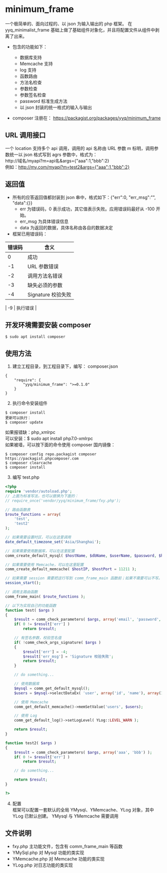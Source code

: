 # minimum_frame
一个极简单的、面向过程的、以 json 为输入输出的 php 框架。 在 yyq_minimalist_frame 基础上做了基础组件对象化，并且将配置文件从组件中剥离了出来。

* 包含的功能如下：
  * 数据库支持
  * Memcache 支持
  * log 支持
  * 函数路由
  * 方法名检查
  * 参数检查
  * 参数签名检查
  * password 标准生成方法
  * 以 json 封装的统一格式的输入与输出

* composer 注册在： https://packagist.org/packages/yyq/minimum_frame

## URL 调用接口
一个 location 支持多个 api 调用，调用的 api 名称由 URL 参数 m 标明，调用参数统一以 json 格式写到 agrs 参数中，格式为：  
http://域名/myapi?m=api名&args={"aaa":1,"bbb":2}  
例如：http://my.com/myapi?m=test2&args={"aaa":1,"bbb":2}

## 返回值
* 所有的应答返回值都封装到 json 串中，格式如下：{"err":0, "err_msg":"", "data":{}}
    * err 为错误码，0 表示成功，其它值表示失败。应用错误码最好从 -100 开始。
    * err_msg 为具体错误信息
    * data 为返回的数据，具体名称由各自的数据决定
* 框架已用错误码：  

| 错误码 | 含义 |
| ---- | ---- |
| 0 | 成功 |
| -1 | URL 参数错误 |
| -2 | 调用方法名错误 |
| -3 | 缺失必须的参数 |
| -4 | Signature 校验失败 |

| -9 | 执行错误 |


## 开发环境需要安装 composer
```
$ sudo apt install composer
```

## 使用方法
1. 建立工程目录，到工程目录下，编写： composer.json
```
{
    "require": {
        "yyq/minimum_frame": ">=0.1.0"
    }
}
```

2. 执行命令安装组件
```shell
$ composer install
更新可以执行：
$ composer update
```
如果报错缺：php_xmlrpc  
可以安装：$ sudo apt install php7.0-xmlrpc  
如果被墙，可以按下面的命令使用 composer 国内镜像：  
```shell
$ composer config repo.packagist composer https://packagist.phpcomposer.com
$ composer clearcache
$ composer install
```


3. 编写 test.php
``` php
<?php
require 'vendor/autoload.php';
// 上面为标准写法，也可以替换为下面的：
// require_once('vendor/yyq/minimum_frame/fxy.php');

// 路由函数表
$route_functions = array(
    'test',
    'test2'
);

// 如果需要设置时区，可以在这里调用
date_default_timezone_set('Asia/Shanghai');

// 如果需要使用数据库，可以在这里配置
comm_create_default_mysql( $hostName, $dbName, $userName, $password, $hostPort = 3306 );

// 如果需要使用 Memcache，可以在这里配置
comm_create_default_memcache( $hostIP, $hostPort = 11211 );

// 如果需要 session 需要把这行写到 comm_frame_main 函数前；如果不需要可以不写。
session_start();

// 调用主路由函数
comm_frame_main( $route_functions );

// 以下为实现自己的功能函数
function test( $args )
{
    $result = comm_check_parameters( $args, array('email', 'password', 'signature') );
    if( 0 != $result['err'] )
        return $result;

    // 有签名参数，校验签名值
    if( !comm_check_args_signature( $args )
    {
        $result['err'] = -4;
        $result['err_msg'] = 'Signature 校验失败';
        return $result;
    }

    // do something...

    // 使用数据库
    $mysql = comm_get_default_mysql();
    $users = $mysql->selectDataEx( 'user', array('id', 'name'), array(1, 'yyq') );

    // 使用 Memcache
    comm_get_default_memcache()->memSetValue('users', $users);

    // 使用 Log
    comm_get_default_log()->setLogLevel( YLog::LEVEL_WARN );

    return $result;
}

function test2( $args )
{
    $result = comm_check_parameters( $args, array('aaa', 'bbb') );
    if( 0 != $result['err'] )
        return $result;

    // do something...

    return $result;
}

?>
```

4. 配置  
框架可以配置一套默认的全局 YMysql、YMemcache、YLog 对象，其中 YLog 已默认创建。
YMysql 与 YMemcache 需要调用 

## 文件说明
* fxy.php 主功能文件，包含有 comm_frame_main 等函数
* YMySql.php 对 Mysql 功能的类实现
* YMemcache.php 对 Memcache 功能的类实现
* YLog.php 对日志功能的类实现

